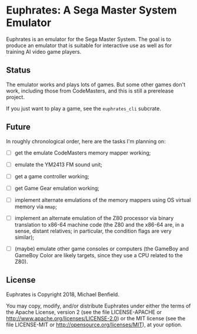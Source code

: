 # Euphrates: A Sega Master System Emulator

Euphrates is an emulator for the Sega Master System. The goal is to produce an
emulator that is suitable for interactive use as well as for training AI
video game players.

## Status

The emulator works and plays lots of games. But some other games don't work,
including those from CodeMasters, and this is still a prerelease project.

If you just want to play a game, see the `euphrates_cli` subcrate.

## Future

In roughly chronological order, here are the tasks I'm planning on:

- [ ] get the emulate CodeMasters memory mapper working;

- [ ] emulate the YM2413 FM sound unit;

- [ ] get a game controller working;

- [ ] get Game Gear emulation working;

- [ ] implement alternate emulations of the memory mappers using OS virtual
memory via `mmap`;

- [ ] implement an alternate emulation of the Z80 processor via binary
translation to x86-64 machine code (the Z80 and the x86-64 are, in a sense,
distant relatives; in particular, the condition flags are very similar);

- [ ] (maybe) emulate other game consoles or computers (the GameBoy and
GameBoy Color are likely targets, since they use a CPU related to the Z80).

## License

Euphrates is Copyright 2018, Michael Benfield.

You may copy, modify, and/or distribute Euphrates under either the terms of the
Apache License, version 2 (see the file LICENSE-APACHE or
<http://www.apache.org/licenses/LICENSE-2.0>) or the MIT license (see the file
LICENSE-MIT or <http://opensource.org/licenses/MIT>), at your option.
